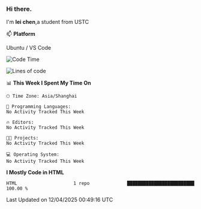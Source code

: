 ### Hi there.
I'm **lei chen**,a student from USTC

📫 **Platform**

Ubuntu / VS Code

<!--START_SECTION:waka-->
![Code Time](http://img.shields.io/badge/Code%20Time-189%20hrs%2049%20mins-blue)

![Lines of code](https://img.shields.io/badge/From%20Hello%20World%20I%27ve%20Written-12.0%20thousand%20lines%20of%20code-blue)

📊 **This Week I Spent My Time On** 

```text
🕑︎ Time Zone: Asia/Shanghai

💬 Programming Languages: 
No Activity Tracked This Week

🔥 Editors: 
No Activity Tracked This Week

🐱‍💻 Projects: 
No Activity Tracked This Week

💻 Operating System: 
No Activity Tracked This Week
```

**I Mostly Code in HTML** 

```text
HTML                     1 repo              █████████████████████████   100.00 % 
```




 Last Updated on 12/04/2025 00:49:16 UTC
<!--END_SECTION:waka-->
